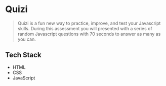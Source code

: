 # Quizi

> Quizi is a fun new way to practice, improve, and test your Javascript skills. During this assessment you will presented with a series of random Javascript questions with 70 seconds to answer as many as you can.

## Tech Stack

- HTML
- CSS
- JavaScript


